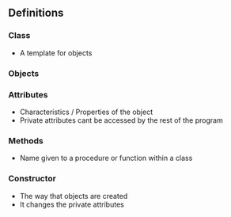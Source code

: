 ## Definitions
### Class
- A template for objects

### Objects
### Attributes
- Characteristics / Properties of the object
- Private attributes cant be accessed by the rest of the program
### Methods
- Name given to a procedure or function within a class
### Constructor
- The way that objects are created
- It changes the private attributes